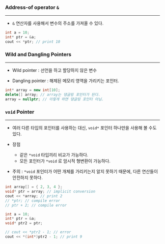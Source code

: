 
### Address-of operator `&`
---

* `&` 연산자를 사용해서 변수의 주소를 가져올 수 있다.
```cpp
int a = 10;
int* ptr = &a;
cout << *ptr; // print 10
```


### Wild and Dangling Pointers
---

* Wild pointer : 선언을 하고 할당하지 않은 변수

* Dangling pointer : 해제된 메모리 영역을 가리키는 포인터.
```cpp
int* array = new int[10];
delete[] array; // array는 댕글링 포인터가 된다.
array = nullptr; // 이렇게 하면 댕글링 포인터 아님.
```


### `void` Pointer
---

* 여러 다른 타입의 포인터를 사용하는 대신, `void*` 포인터 하나만을 사용해 볼 수도 있다. 

* 장점
	* 같은 `*void` 타입끼리 비교가 가능하다.
	* 모든 포인터가 `*void` 로 암시적 형변환이 가능하다.

* 주의 : `*void` 포인터가 어떤 개체를 가리키는지 알지 못하기 때문에, 다른 연산들이 안전하지 못하다.

```cpp
int array[] = { 2, 3, 4 }; 
void* ptr = array; // implicit conversion 
cout << *array; // print 2 
// *ptr; // compile error 
// ptr + 2; // compile error
```

```cpp
int a = 10;
int* ptr = &a;
void* ptr2 = ptr;

// cout << *ptr2 - 1; // error
cout << *(int*)ptr2 - 1; // print 9
```
